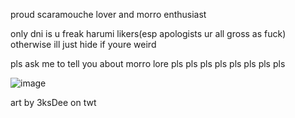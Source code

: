 proud scaramouche lover and morro enthusiast

only dni is u freak harumi likers(esp apologists ur all gross as fuck) otherwise ill just hide if youre weird

pls ask me to tell you about morro lore pls pls pls pls pls pls pls pls

![image](https://user-images.githubusercontent.com/111026664/232706752-666628c3-c8fc-4e28-b67b-6f9448efd31e.png)

art by 3ksDee on twt
